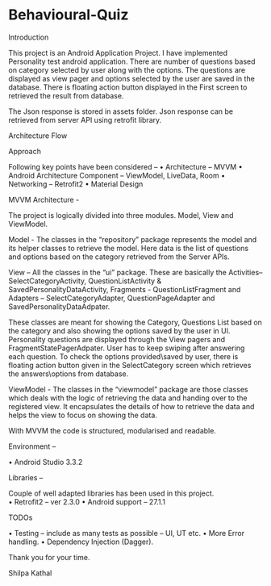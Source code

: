 # Behavioural-Quiz

Introduction

This project is an Android Application Project. I have implemented Personality test android application. There are number of questions based on category selected by user along with the options. The questions are displayed as view pager and options selected by the user are saved in the database. There is floating action button displayed in the First screen to retrieved the result from database.

The Json response is stored in assets folder. Json response can be retrieved from server API using retrofit library.

Architecture Flow

Approach

Following key points have been considered –
•	Architecture – MVVM
•	Android Architecture Component – ViewModel, LiveData, Room
•	Networking – Retrofit2
•	Material Design

MVVM Architecture -  

The project is logically divided into three modules.  Model, View and ViewModel.  

Model - The classes in the “repository” package represents the model and its helper classes to retrieve the model.  Here data is the list of questions and options based on the category retrieved from the Server APIs.

View – All the classes in the “ui” package.  These are basically the Activities– SelectCategoryActivity, QuestionListActivity & SavedPersonalityDataActivity, Fragments  - QuestionListFragment and Adapters – SelectCategoryAdapter, QuestionPageAdapter and SavedPersonalityDataAdpater.  

These classes are meant for showing the Category, Questions List based on the category and also showing the options saved by the user in  UI. Personality questions are displayed through the View pagers and FragmentStatePagerAdpater. User has to keep swiping after answering each question. To check the options provided\saved by user, there is floating action button given in the SelectCategory screen which retrieves the answers\options from database.

ViewModel - The classes in the “viewmodel” package are those classes which deals with the logic of retrieving the data and handing over to the registered view.  It encapsulates the details of how to retrieve the data and helps the view to focus on showing the data.

With MVVM the code is structured, modularised and readable.


Environment – 

•	Android Studio 3.3.2

Libraries – 

Couple of well adapted libraries has been used in this project.  
•	Retrofit2 – ver 2.3.0
•	Android support – 27.1.1

TODOs

•	Testing – include as many tests as possible – UI, UT etc.
•	More Error handling.
•	Dependency Injection (Dagger).

Thank you for your time.

Shilpa Kathal
